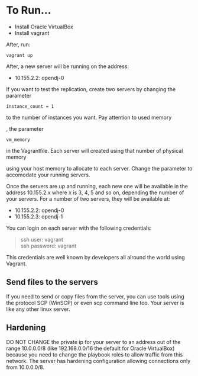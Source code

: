 # To Run...

* Install Oracle VirtualBox
* Install vagrant

After, run:

`vagrant up`

<p>After, a new server will be running on the address:</p>

* 10.155.2.2: opendj-0

<p>If you want to test the replication, create two servers by changing the parameter</p>

`instance_count = 1`

<p>to the number of instances you want. Pay attention to used memory</p>
<p>, the parameter 

`vm_memory`

in the Vagrantfile. Each server will created using that number of physical memory</p>
<p>using your host memory to allocate to each server. Change the parameter to accomodate your running servers.</p>

<p>Once the servers are up and running, each new one will be available in the address 10.155.2.x where x is 3, 4, 5 and so on, depending the number of your servers. For a number of two servers, they will be available at:</p>

* 10.155.2.2: opendj-0
* 10.155.2.3: opendj-1

<p>You can login on each server with the following credentials:</p>

>ssh user: vagrant<br />
>ssh password: vagrant

<p>This credentials are well known by developers all alround the world using Vagrant.</p>

## Send files to the servers
<p>If you need to send or copy files from the server, you can use tools using the protocol SCP (WinSCP) or even scp command line too. Your server is like any other linux server. </p>

## Hardening
<p>DO NOT CHANGE the private ip for your server to an address out of the range 10.0.0.0/8 (like 192.168.0.0/16 the default for Oracle VirtualBox) because you need to change the playbook roles to allow traffic from
this network. The server has hardening configuration allowing connections only from 10.0.0.0/8.</p>